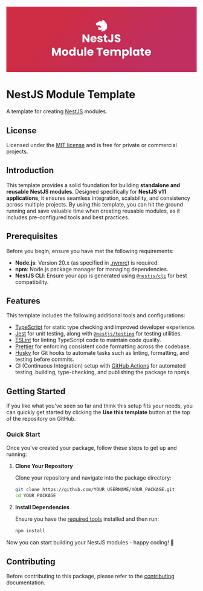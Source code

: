 ![NestJS Module Template](https://raw.githubusercontent.com/andrewdyer/andrewdyer/refs/heads/main/assets/images/covers/nestjs-module-template.png)

# NestJS Module Template

A template for creating [NestJS](https://nestjs.com/) modules.

## License

Licensed under the [MIT license](https://opensource.org/licenses/MIT) and is free for private or commercial projects.

## Introduction

This template provides a solid foundation for building **standalone and reusable NestJS modules**. Designed specifically for **NestJS v11 applications**, it ensures seamless integration, scalability, and consistency across multiple projects. By using this template, you can hit the ground running and save valuable time when creating reusable modules, as it includes pre-configured tools and best practices.

## Prerequisites

Before you begin, ensure you have met the following requirements:

- **Node.js**: Version 20.x (as specified in [.nvmrc](.nvmrc)) is required.
- **npm**: Node.js package manager for managing dependencies.
- **NestJS CLI**: Ensure your app is generated using [`@nestjs/cli`](https://docs.nestjs.com/) for best compatibility.

## Features

This template includes the following additional tools and configurations:

- [TypeScript](https://www.typescriptlang.org/) for static type checking and improved developer experience.
- [Jest](https://jestjs.io/) for unit testing, along with [`@nestjs/testing`](https://docs.nestjs.com/fundamentals/testing) for testing utilities.
- [ESLint](https://eslint.org/) for linting TypeScript code to maintain code quality.
- [Prettier](https://prettier.io/) for enforcing consistent code formatting across the codebase.
- [Husky](https://typicode.github.io/husky/#/) for Git hooks to automate tasks such as linting, formatting, and testing before commits.
- CI (Continuous Integration) setup with [GitHub Actions](https://github.com/features/actions) for automated testing, building, type-checking, and publishing the package to npmjs.

## Getting Started

If you like what you've seen so far and think this setup fits your needs, you can quickly get started by clicking the **Use this template** button at the top of the repository on GitHub.

### Quick Start

Once you've created your package, follow these steps to get up and running:

1. **Clone Your Repository**

   Clone your repository and navigate into the package directory:

   ```bash
   git clone https://github.com/YOUR_USERNAME/YOUR_PACKAGE.git
   cd YOUR_PACKAGE
   ```

2. **Install Dependencies**

   Ensure you have the [required tools](#prerequisites) installed and then run:

   ```bash
   npm install
   ```

Now you can start building your NestJS modules - happy coding! 🎉

## Contributing

Before contributing to this package, please refer to the [contributing](./CONTRIBUTING.md) documentation.

